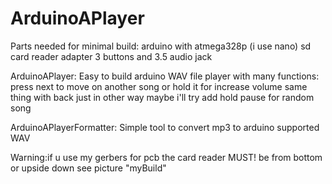 # ArduinoAPlayer
Parts needed for minimal build:
arduino with atmega328p (i use nano)
sd card reader adapter
3 buttons
and 3.5 audio jack


ArduinoAPlayer:
Easy to build arduino WAV file player with many functions:
press next to move on another song or hold it for increase volume
same thing with back just in other way
maybe i'll try add hold pause for random song

ArduinoAPlayerFormatter:
Simple tool to convert mp3 to arduino supported WAV

Warning:if u use my gerbers for pcb the card reader MUST! be from bottom or upside down
see picture "myBuild"
